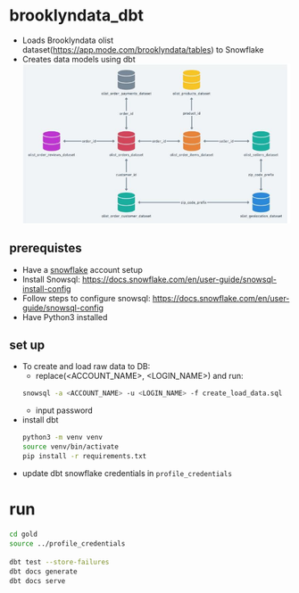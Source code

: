 # brooklyndata_dbt
* Loads Brooklyndata olist dataset(https://app.mode.com/brooklyndata/tables) to Snowflake
* Creates data models using dbt
![Alt text](image.png)

## prerequistes
* Have a [snowflake](https://signup.snowflake.com/?utm_source=google&utm_medium=paidsearch&utm_campaign=na-ca-en-brand-product-phrase&utm_content=go-eta-evg-ss-free-trial&utm_term=c-g-snowflake%20software-p&_bt=579189974810&_bk=snowflake%20software&_bm=p&_bn=g&_bg=136172940948&gclsrc=aw.ds&gad=1&gclid=Cj0KCQjwl8anBhCFARIsAKbbpyS5Y7XMEmrxORu7SObFo3SAqnAwaCdM7ov2ACIbl5wiPa44G3Mw4EsaAkA3EALw_wcB) account setup
* Install Snowsql: https://docs.snowflake.com/en/user-guide/snowsql-install-config
* Follow steps to configure snowsql: https://docs.snowflake.com/en/user-guide/snowsql-config
* Have Python3 installed

## set up
* To create and load raw data to DB:
  * replace(<ACCOUNT_NAME>, <LOGIN_NAME>) and run:
  ```bash
  snowsql -a <ACCOUNT_NAME> -u <LOGIN_NAME> -f create_load_data.sql
  ```
  * input password
* install dbt
   ```bash
   python3 -m venv venv
   source venv/bin/activate
   pip install -r requirements.txt
   ```
* update dbt snowflake credentials in `profile_credentials`

# run
```bash
cd gold
source ../profile_credentials

dbt test --store-failures
dbt docs generate
dbt docs serve
```